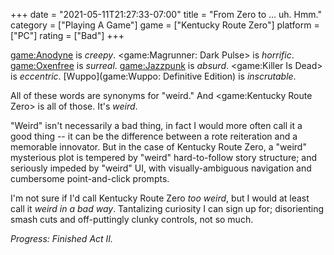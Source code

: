 +++
date = "2021-05-11T21:27:33-07:00"
title = "From Zero to ... uh.  Hmm."
category = ["Playing A Game"]
game = ["Kentucky Route Zero"]
platform = ["PC"]
rating = ["Bad"]
+++

<game:Anodyne> is <i>creepy</i>.  <game:Magrunner: Dark Pulse> is <i>horrific</i>.  <game:Oxenfree> is <i>surreal</i>.  <game:Jazzpunk> is <i>absurd</i>.  <game:Killer Is Dead> is <i>eccentric</i>.  [Wuppo](game:Wuppo: Definitive Edition) is <i>inscrutable</i>.

All of these words are synonyms for "weird."  And <game:Kentucky Route Zero> is all of those.  It's <i>weird</i>.

"Weird" isn't necessarily a bad thing, in fact I would more often call it a good thing -- it can be the difference between a rote reiteration and a memorable innovator.  But in the case of Kentucky Route Zero, a "weird" mysterious plot is tempered by "weird" hard-to-follow story structure; and seriously impeded by "weird" UI, with visually-ambiguous navigation and cumbersome point-and-click prompts.

I'm not sure if I'd call Kentucky Route Zero <i>too weird</i>, but I would at least call it <i>weird in a bad way</i>.  Tantalizing curiosity I can sign up for; disorienting smash cuts and off-puttingly clunky controls, not so much.

<i>Progress: Finished Act II.</i>
